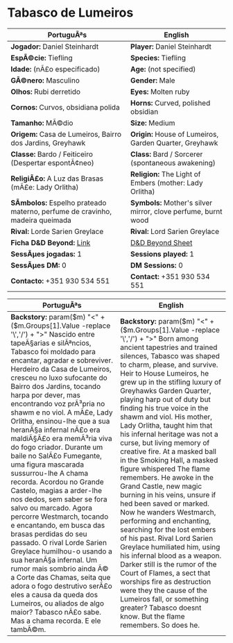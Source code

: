 ﻿# Tabasco de Lumeiros

| PortuguÃªs                                                                     | English                                                            |
| ----------------------------------------------------------------------------- | ------------------------------------------------------------------ |
| **Jogador:** Daniel Steinhardt                                                | **Player:** Daniel Steinhardt                                      |
| **EspÃ©cie:** Tiefling                                                         | **Species:** Tiefling                                              |
| **Idade:** (nÃ£o especificado)                                                 | **Age:** (not specified)                                           |
| **GÃ©nero:** Masculino                                                         | **Gender:** Male                                                   |
| **Olhos:** Rubi derretido                                                     | **Eyes:** Molten ruby                                              |
| **Cornos:** Curvos, obsidiana polida                                          | **Horns:** Curved, polished obsidian                               |
| **Tamanho:** MÃ©dio                                                            | **Size:** Medium                                                   |
| **Origem:** Casa de Lumeiros, Bairro dos Jardins, Greyhawk                    | **Origin:** House of Lumeiros, Garden Quarter, Greyhawk            |
| **Classe:** Bardo / Feiticeiro (Despertar espontÃ¢neo)                         | **Class:** Bard / Sorcerer (spontaneous awakening)                 |
| **ReligiÃ£o:** A Luz das Brasas (mÃ£e: Lady Orlitha)                            | **Religion:** The Light of Embers (mother: Lady Orlitha)           |
| **SÃ­mbolos:** Espelho prateado materno, perfume de cravinho, madeira queimada | **Symbols:** Mother's silver mirror, clove perfume, burnt wood     |
| **Rival:** Lorde Sarien Greylace                                              | **Rival:** Lord Sarien Greylace                                    |
| **Ficha D&D Beyond:** [Link](https://www.dndbeyond.com/characters/144261392)  | [D&D Beyond Sheet](https://www.dndbeyond.com/characters/144261392) |
| **SessÃµes jogadas:** 1                                                        | **Sessions played:** 1                                             |
| **SessÃµes DM:** 0                                                             | **DM Sessions:** 0                                                 |
| **Contacto:** +351 930 534 551                                                | **Contact:** +351 930 534 551                                      |

| PortuguÃªs                                                                                                                                                                                                                                                                                                                                                                                                                                                                                                                                                                                                                                                                                                                                                                                                                                                                                                                                                         | English                                                                                                                                                                                                                                                                                                                                                                                                                                                                                                                                                                                                                                                                                                                                                                                                                                                                                                                                                                                                      |
| ----------------------------------------------------------------------------------------------------------------------------------------------------------------------------------------------------------------------------------------------------------------------------------------------------------------------------------------------------------------------------------------------------------------------------------------------------------------------------------------------------------------------------------------------------------------------------------------------------------------------------------------------------------------------------------------------------------------------------------------------------------------------------------------------------------------------------------------------------------------------------------------------------------------------------------------------------------------- | ------------------------------------------------------------------------------------------------------------------------------------------------------------------------------------------------------------------------------------------------------------------------------------------------------------------------------------------------------------------------------------------------------------------------------------------------------------------------------------------------------------------------------------------------------------------------------------------------------------------------------------------------------------------------------------------------------------------------------------------------------------------------------------------------------------------------------------------------------------------------------------------------------------------------------------------------------------------------------------------------------------ |
| **Backstory:** param($m) "<" + ($m.Groups[1].Value -replace '\\','/') + ">" Nascido entre tapeÃ§arias e silÃªncios, Tabasco foi moldado para encantar, agradar e sobreviver. Herdeiro da Casa de Lumeiros, cresceu no luxo sufocante do Bairro dos Jardins, tocando harpa por dever, mas encontrando voz prÃ³pria no shawm e no viol. A mÃ£e, Lady Orlitha, ensinou-lhe que a sua heranÃ§a infernal nÃ£o era maldiÃ§Ã£o  era memÃ³ria viva do fogo criador. Durante um baile no SalÃ£o Fumegante, uma figura mascarada sussurrou-lhe A chama recorda. Acordou no Grande Castelo, magias a arder-lhe nos dedos, sem saber se fora salvo ou marcado. Agora percorre Westmarch, tocando e encantando, em busca das brasas perdidas do seu passado. O rival Lorde Sarien Greylace humilhou-o usando a sua heranÃ§a infernal. Um rumor mais sombrio ainda Ã© a Corte das Chamas, seita que adora o fogo destrutivo  serÃ£o eles a causa da queda dos Lumeiros, ou aliados de algo maior? Tabasco nÃ£o sabe. Mas a chama recorda. E ele tambÃ©m. | **Backstory:** param($m) "<" + ($m.Groups[1].Value -replace '\\','/') + ">" Born among ancient tapestries and trained silences, Tabasco was shaped to charm, please, and survive. Heir to House Lumeiros, he grew up in the stifling luxury of Greyhawks Garden Quarter, playing harp out of duty but finding his true voice in the shawm and viol. His mother, Lady Orlitha, taught him that his infernal heritage was not a curse, but living memory of creative fire. At a masked ball in the Smoking Hall, a masked figure whispered The flame remembers. He awoke in the Grand Castle, new magic burning in his veins, unsure if hed been saved or marked. Now he wanders Westmarch, performing and enchanting, searching for the lost embers of his past. Rival Lord Sarien Greylace humiliated him, using his infernal blood as a weapon. Darker still is the rumor of the Court of Flames, a sect that worships fire as destruction  were they the cause of the Lumeiros fall, or something greater? Tabasco doesnt know. But the flame remembers. So does he. |







